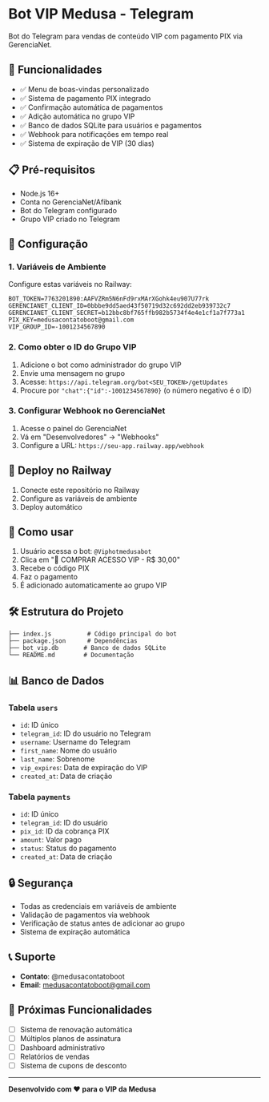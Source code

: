 # Bot VIP Medusa - Telegram

Bot do Telegram para vendas de conteúdo VIP com pagamento PIX via GerenciaNet.

## 🚀 Funcionalidades

- ✅ Menu de boas-vindas personalizado
- ✅ Sistema de pagamento PIX integrado
- ✅ Confirmação automática de pagamentos
- ✅ Adição automática no grupo VIP
- ✅ Banco de dados SQLite para usuários e pagamentos
- ✅ Webhook para notificações em tempo real
- ✅ Sistema de expiração de VIP (30 dias)

## 📋 Pré-requisitos

- Node.js 16+
- Conta no GerenciaNet/Afibank
- Bot do Telegram configurado
- Grupo VIP criado no Telegram

## 🔧 Configuração

### 1. Variáveis de Ambiente

Configure estas variáveis no Railway:

```env
BOT_TOKEN=7763201890:AAFVZRm5N6nFd9rxMArXGohk4eu907U77rk
GERENCIANET_CLIENT_ID=0bbbe9dd5aed43f50719d32c692dd2eb939732c7
GERENCIANET_CLIENT_SECRET=b12bbc8bf765ffb982b5734f4e4e1cf1a7f773a1
PIX_KEY=medusacontatoboot@gmail.com
VIP_GROUP_ID=-1001234567890
```

### 2. Como obter o ID do Grupo VIP

1. Adicione o bot como administrador do grupo VIP
2. Envie uma mensagem no grupo
3. Acesse: `https://api.telegram.org/bot<SEU_TOKEN>/getUpdates`
4. Procure por `"chat":{"id":-1001234567890}` (o número negativo é o ID)

### 3. Configurar Webhook no GerenciaNet

1. Acesse o painel do GerenciaNet
2. Vá em "Desenvolvedores" → "Webhooks"
3. Configure a URL: `https://seu-app.railway.app/webhook`

## 🚀 Deploy no Railway

1. Conecte este repositório no Railway
2. Configure as variáveis de ambiente
3. Deploy automático

## 📱 Como usar

1. Usuário acessa o bot: `@Viphotmedusabot`
2. Clica em "💎 COMPRAR ACESSO VIP - R$ 30,00"
3. Recebe o código PIX
4. Faz o pagamento
5. É adicionado automaticamente ao grupo VIP

## 🛠️ Estrutura do Projeto

```
├── index.js          # Código principal do bot
├── package.json      # Dependências
├── bot_vip.db       # Banco de dados SQLite
└── README.md        # Documentação
```

## 📊 Banco de Dados

### Tabela `users`
- `id`: ID único
- `telegram_id`: ID do usuário no Telegram
- `username`: Username do Telegram
- `first_name`: Nome do usuário
- `last_name`: Sobrenome
- `vip_expires`: Data de expiração do VIP
- `created_at`: Data de criação

### Tabela `payments`
- `id`: ID único
- `telegram_id`: ID do usuário
- `pix_id`: ID da cobrança PIX
- `amount`: Valor pago
- `status`: Status do pagamento
- `created_at`: Data de criação

## 🔒 Segurança

- Todas as credenciais em variáveis de ambiente
- Validação de pagamentos via webhook
- Verificação de status antes de adicionar ao grupo
- Sistema de expiração automática

## 📞 Suporte

- **Contato**: @medusacontatoboot
- **Email**: medusacontatoboot@gmail.com

## 🎯 Próximas Funcionalidades

- [ ] Sistema de renovação automática
- [ ] Múltiplos planos de assinatura
- [ ] Dashboard administrativo
- [ ] Relatórios de vendas
- [ ] Sistema de cupons de desconto

---

**Desenvolvido com ❤️ para o VIP da Medusa** 